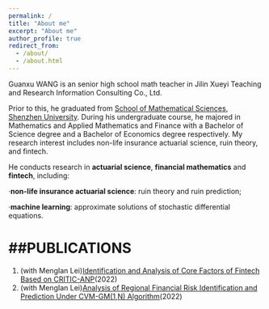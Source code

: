 ```yaml
---
permalink: /
title: "About me"
excerpt: "About me"
author_profile: true
redirect_from: 
  - /about/
  - /about.html
---
```


Guanxu WANG is an senior high school math teacher in Jilin Xueyi Teaching and Research Information Consulting Co., Ltd.

Prior to this, he graduated from [School of Mathematical Sciences](https://math.szu.edu.cn/), [Shenzhen University](https://www.szu.edu.cn/). During his undergraduate course, he majored in Mathematics and Applied Mathematics and Finance with a Bachelor of Science degree and a Bachelor of Economics degree respectively. My research interest includes non-life insurance actuarial science, ruin theory, and fintech.

He conducts research in **actuarial science**, **financial mathematics** and **fintech**, including:

·**non-life insurance actuarial science**: ruin theory and ruin prediction;

·**machine learning**: approximate solutions of stochastic differential equations.


##PUBLICATIONS
======
1. (with MengIan Lei)[Identification and Analysis of Core Factors of Fintech Based on CRITIC-ANP](https://doi.org/10.2991/aebmr.k.220307.170)(2022)
2. (with MengIan Lei)[Analysis of Regional Financial Risk Identification and Prediction Under CVM-GM(1,N) Algorithm](https://doi.org/10.2991/aebmr.k.220502.039)(2022)

